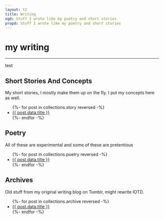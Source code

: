 ```yaml
---
layout: t2
title: Writing
ogd: Stuff I wrote like my poetry and short stories
propd: Stuff I wrote like my poetry and short stories
---
```


# my writing

---

test

## Short Stories And Concepts <i class="ph ph-notebook"></i>
My short stories, I mostly make them up on the fly. I put my concepts here as well.

<ul>
{%- for post in collections.story reversed -%}
  <li><a href="{{ post.url }}">{{ post.data.title }}</a></li>
{%- endfor -%}
</ul>

## Poetry <i class="ph ph-scroll"></i>
All of these are experimental and some of these are pretentious

<ul>
{%- for post in collections.poetry reversed -%}
  <li><a href="{{ post.url }}">{{ post.data.title }}</a></li>
{%- endfor -%}
</ul>

## Archives <i class="ph ph-archive"></i>
Old stuff from my original writing blog on Tumblr, might rewrite IOTD.

<ul>
{%- for post in collections.archive reversed -%}
  <li><a href="{{ post.url }}">{{ post.data.title }}</a></li>
{%- endfor -%}
</ul>